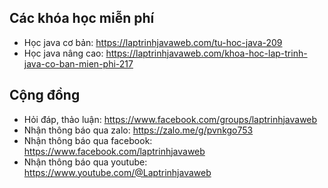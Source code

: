 ## Các khóa học miễn phí
- Học java cơ bản: https://laptrinhjavaweb.com/tu-hoc-java-209
- Học java nâng cao: https://laptrinhjavaweb.com/khoa-hoc-lap-trinh-java-co-ban-mien-phi-217

## Cộng đồng
- Hỏi đáp, thảo luận: https://www.facebook.com/groups/laptrinhjavaweb
- Nhận thông báo qua zalo: https://zalo.me/g/pvnkgo753
- Nhận thông báo qua facebook: https://www.facebook.com/laptrinhjavaweb
- Nhận thông báo qua youtube: https://www.youtube.com/@Laptrinhjavaweb
